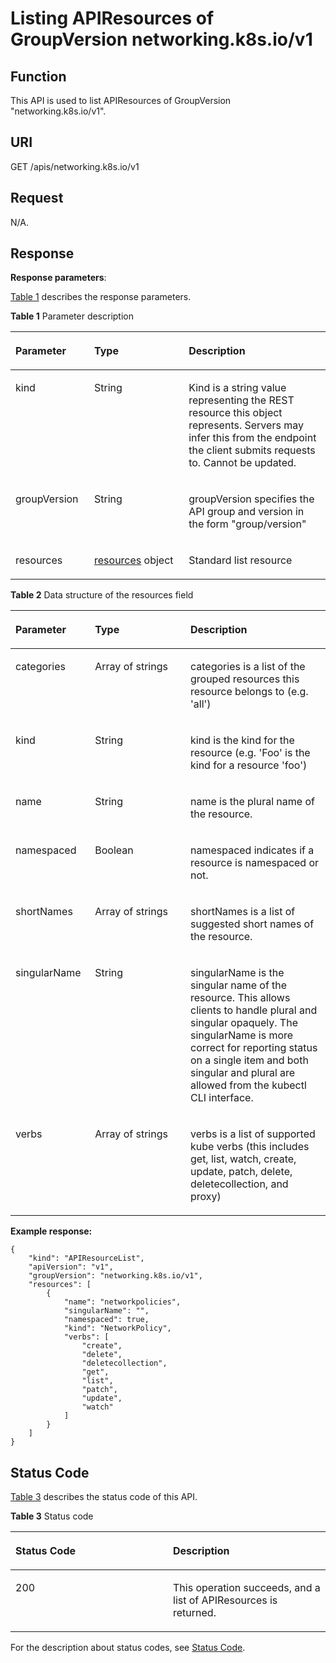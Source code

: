# Listing APIResources of GroupVersion networking.k8s.io/v1<a name="cce_02_0198"></a>

## Function<a name="section14441351"></a>

This API is used to list APIResources of GroupVersion "networking.k8s.io/v1".

## URI<a name="section62863296"></a>

GET /apis/networking.k8s.io/v1

## Request<a name="section28898760"></a>

N/A.

## Response<a name="section58762255"></a>

**Response parameters**:

[Table 1](#d0e48499)  describes the response parameters.

**Table  1**  Parameter description

<a name="d0e48499"></a>
<table><thead align="left"><tr id="row26591467"><th class="cellrowborder" valign="top" width="25%" id="mcps1.2.4.1.1"><p id="p6425239"><a name="p6425239"></a><a name="p6425239"></a>Parameter</p>
</th>
<th class="cellrowborder" valign="top" width="30%" id="mcps1.2.4.1.2"><p id="p50682384"><a name="p50682384"></a><a name="p50682384"></a>Type</p>
</th>
<th class="cellrowborder" valign="top" width="45%" id="mcps1.2.4.1.3"><p id="p11632445"><a name="p11632445"></a><a name="p11632445"></a>Description</p>
</th>
</tr>
</thead>
<tbody><tr id="row2704007"><td class="cellrowborder" valign="top" width="25%" headers="mcps1.2.4.1.1 "><p id="p17698005"><a name="p17698005"></a><a name="p17698005"></a>kind</p>
</td>
<td class="cellrowborder" valign="top" width="30%" headers="mcps1.2.4.1.2 "><p id="p24252304"><a name="p24252304"></a><a name="p24252304"></a>String</p>
</td>
<td class="cellrowborder" valign="top" width="45%" headers="mcps1.2.4.1.3 "><p id="p18279583"><a name="p18279583"></a><a name="p18279583"></a>Kind is a string value representing the REST resource this object represents. Servers may infer this from the endpoint the client submits requests to. Cannot be updated.</p>
</td>
</tr>
<tr id="row30298522"><td class="cellrowborder" valign="top" width="25%" headers="mcps1.2.4.1.1 "><p id="p38261187"><a name="p38261187"></a><a name="p38261187"></a>groupVersion</p>
</td>
<td class="cellrowborder" valign="top" width="30%" headers="mcps1.2.4.1.2 "><p id="p12148404"><a name="p12148404"></a><a name="p12148404"></a>String</p>
</td>
<td class="cellrowborder" valign="top" width="45%" headers="mcps1.2.4.1.3 "><p id="p44496662"><a name="p44496662"></a><a name="p44496662"></a>groupVersion specifies the API group and version in the form "group/version"</p>
</td>
</tr>
<tr id="row64925640"><td class="cellrowborder" valign="top" width="25%" headers="mcps1.2.4.1.1 "><p id="p24485526"><a name="p24485526"></a><a name="p24485526"></a>resources</p>
</td>
<td class="cellrowborder" valign="top" width="30%" headers="mcps1.2.4.1.2 "><p id="p37170600"><a name="p37170600"></a><a name="p37170600"></a><a href="#d0e48549">resources</a> object</p>
</td>
<td class="cellrowborder" valign="top" width="45%" headers="mcps1.2.4.1.3 "><p id="p52495778"><a name="p52495778"></a><a name="p52495778"></a>Standard list resource</p>
</td>
</tr>
</tbody>
</table>

**Table  2**  Data structure of the resources field

<a name="d0e48549"></a>
<table><thead align="left"><tr id="row11588023"><th class="cellrowborder" valign="top" width="25.252525252525253%" id="mcps1.2.4.1.1"><p id="p66214677"><a name="p66214677"></a><a name="p66214677"></a>Parameter</p>
</th>
<th class="cellrowborder" valign="top" width="30.303030303030305%" id="mcps1.2.4.1.2"><p id="p61788660"><a name="p61788660"></a><a name="p61788660"></a>Type</p>
</th>
<th class="cellrowborder" valign="top" width="44.44444444444445%" id="mcps1.2.4.1.3"><p id="p38825596"><a name="p38825596"></a><a name="p38825596"></a>Description</p>
</th>
</tr>
</thead>
<tbody><tr id="row57865556"><td class="cellrowborder" valign="top" width="25.252525252525253%" headers="mcps1.2.4.1.1 "><p id="p56598436"><a name="p56598436"></a><a name="p56598436"></a>categories</p>
</td>
<td class="cellrowborder" valign="top" width="30.303030303030305%" headers="mcps1.2.4.1.2 "><p id="p21070613"><a name="p21070613"></a><a name="p21070613"></a>Array of strings</p>
</td>
<td class="cellrowborder" valign="top" width="44.44444444444445%" headers="mcps1.2.4.1.3 "><p id="p28998094"><a name="p28998094"></a><a name="p28998094"></a>categories is a list of the grouped resources this resource belongs to (e.g. 'all')</p>
</td>
</tr>
<tr id="row59656262"><td class="cellrowborder" valign="top" width="25.252525252525253%" headers="mcps1.2.4.1.1 "><p id="p319039"><a name="p319039"></a><a name="p319039"></a>kind</p>
</td>
<td class="cellrowborder" valign="top" width="30.303030303030305%" headers="mcps1.2.4.1.2 "><p id="p25842197"><a name="p25842197"></a><a name="p25842197"></a>String</p>
</td>
<td class="cellrowborder" valign="top" width="44.44444444444445%" headers="mcps1.2.4.1.3 "><p id="p12843183"><a name="p12843183"></a><a name="p12843183"></a>kind is the kind for the resource (e.g. 'Foo' is the kind for a resource 'foo')</p>
</td>
</tr>
<tr id="row48479785"><td class="cellrowborder" valign="top" width="25.252525252525253%" headers="mcps1.2.4.1.1 "><p id="p34548517"><a name="p34548517"></a><a name="p34548517"></a>name</p>
</td>
<td class="cellrowborder" valign="top" width="30.303030303030305%" headers="mcps1.2.4.1.2 "><p id="p46966489"><a name="p46966489"></a><a name="p46966489"></a>String</p>
</td>
<td class="cellrowborder" valign="top" width="44.44444444444445%" headers="mcps1.2.4.1.3 "><p id="p46189294"><a name="p46189294"></a><a name="p46189294"></a>name is the plural name of the resource.</p>
</td>
</tr>
<tr id="row13050468"><td class="cellrowborder" valign="top" width="25.252525252525253%" headers="mcps1.2.4.1.1 "><p id="p50455021"><a name="p50455021"></a><a name="p50455021"></a>namespaced</p>
</td>
<td class="cellrowborder" valign="top" width="30.303030303030305%" headers="mcps1.2.4.1.2 "><p id="p60324906"><a name="p60324906"></a><a name="p60324906"></a>Boolean</p>
</td>
<td class="cellrowborder" valign="top" width="44.44444444444445%" headers="mcps1.2.4.1.3 "><p id="p54479236"><a name="p54479236"></a><a name="p54479236"></a>namespaced indicates if a resource is namespaced or not.</p>
</td>
</tr>
<tr id="row20551079"><td class="cellrowborder" valign="top" width="25.252525252525253%" headers="mcps1.2.4.1.1 "><p id="p54024694"><a name="p54024694"></a><a name="p54024694"></a>shortNames</p>
</td>
<td class="cellrowborder" valign="top" width="30.303030303030305%" headers="mcps1.2.4.1.2 "><p id="p13924118"><a name="p13924118"></a><a name="p13924118"></a>Array of strings</p>
</td>
<td class="cellrowborder" valign="top" width="44.44444444444445%" headers="mcps1.2.4.1.3 "><p id="p54111791"><a name="p54111791"></a><a name="p54111791"></a>shortNames is a list of suggested short names of the resource.</p>
</td>
</tr>
<tr id="row17244072"><td class="cellrowborder" valign="top" width="25.252525252525253%" headers="mcps1.2.4.1.1 "><p id="p54592552"><a name="p54592552"></a><a name="p54592552"></a>singularName</p>
</td>
<td class="cellrowborder" valign="top" width="30.303030303030305%" headers="mcps1.2.4.1.2 "><p id="p59920564"><a name="p59920564"></a><a name="p59920564"></a>String</p>
</td>
<td class="cellrowborder" valign="top" width="44.44444444444445%" headers="mcps1.2.4.1.3 "><p id="p21727541"><a name="p21727541"></a><a name="p21727541"></a>singularName is the singular name of the resource. This allows clients to handle plural and singular opaquely. The singularName is more correct for reporting status on a single item and both singular and plural are allowed from the kubectl CLI interface.</p>
</td>
</tr>
<tr id="row61330149"><td class="cellrowborder" valign="top" width="25.252525252525253%" headers="mcps1.2.4.1.1 "><p id="p1686192"><a name="p1686192"></a><a name="p1686192"></a>verbs</p>
</td>
<td class="cellrowborder" valign="top" width="30.303030303030305%" headers="mcps1.2.4.1.2 "><p id="p2363876"><a name="p2363876"></a><a name="p2363876"></a>Array of strings</p>
</td>
<td class="cellrowborder" valign="top" width="44.44444444444445%" headers="mcps1.2.4.1.3 "><p id="p57256231"><a name="p57256231"></a><a name="p57256231"></a>verbs is a list of supported kube verbs (this includes get, list, watch, create, update, patch, delete, deletecollection, and proxy)</p>
</td>
</tr>
</tbody>
</table>

**Example response:**

```
{
    "kind": "APIResourceList",
    "apiVersion": "v1",
    "groupVersion": "networking.k8s.io/v1",
    "resources": [
        {
            "name": "networkpolicies",
            "singularName": "",
            "namespaced": true,
            "kind": "NetworkPolicy",
            "verbs": [
                "create",
                "delete",
                "deletecollection",
                "get",
                "list",
                "patch",
                "update",
                "watch"
            ]
        }
    ]
}
```

## Status Code<a name="section59098255"></a>

[Table 3](#d0e48650)  describes the status code of this API.

**Table  3**  Status code

<a name="d0e48650"></a>
<table><thead align="left"><tr id="row57543781"><th class="cellrowborder" valign="top" width="50%" id="mcps1.2.3.1.1"><p id="p30534705"><a name="p30534705"></a><a name="p30534705"></a>Status Code</p>
</th>
<th class="cellrowborder" valign="top" width="50%" id="mcps1.2.3.1.2"><p id="p57392074"><a name="p57392074"></a><a name="p57392074"></a>Description</p>
</th>
</tr>
</thead>
<tbody><tr id="row18246423"><td class="cellrowborder" valign="top" width="50%" headers="mcps1.2.3.1.1 "><p id="p1565313"><a name="p1565313"></a><a name="p1565313"></a>200</p>
</td>
<td class="cellrowborder" valign="top" width="50%" headers="mcps1.2.3.1.2 "><p id="p59681519"><a name="p59681519"></a><a name="p59681519"></a>This operation succeeds, and a list of APIResources is returned.</p>
</td>
</tr>
</tbody>
</table>

For the description about status codes, see  [Status Code](status-code.md).

